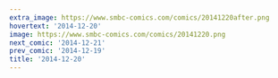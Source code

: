 ```yaml
---
extra_image: https://www.smbc-comics.com/comics/20141220after.png
hovertext: '2014-12-20'
image: https://www.smbc-comics.com/comics/20141220.png
next_comic: '2014-12-21'
prev_comic: '2014-12-19'
title: '2014-12-20'
---
```


